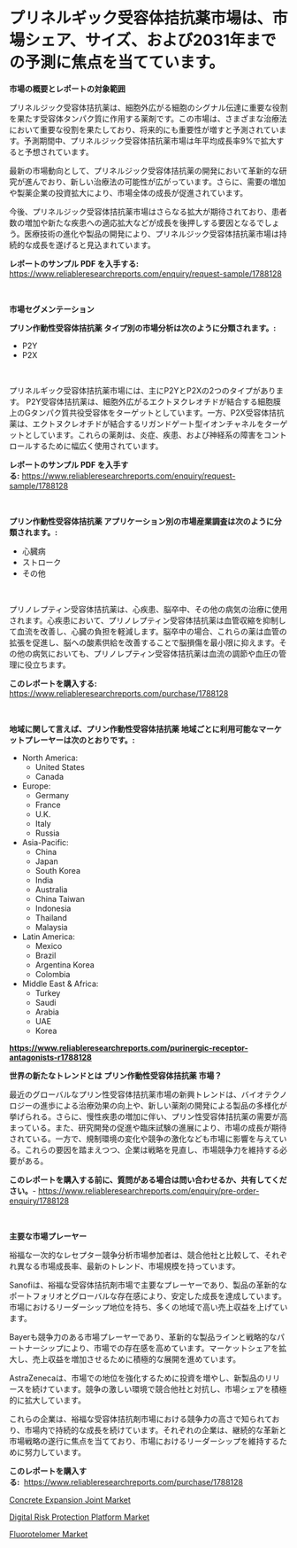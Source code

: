 <p><h1>プリネルギック受容体拮抗薬市場は、市場シェア、サイズ、および2031年までの予測に焦点を当てています。</h1></p><p><strong>市場の概要とレポートの対象範囲</strong></p>
<p><p>プリネルジック受容体拮抗薬は、細胞外広がる細胞のシグナル伝達に重要な役割を果たす受容体タンパク質に作用する薬剤です。この市場は、さまざまな治療法において重要な役割を果たしており、将来的にも重要性が増すと予測されています。予測期間中、プリネルジック受容体拮抗薬市場は年平均成長率9%で拡大すると予想されています。</p><p>最新の市場動向として、プリネルジック受容体拮抗薬の開発において革新的な研究が進んでおり、新しい治療法の可能性が広がっています。さらに、需要の増加や製薬企業の投資拡大により、市場全体の成長が促進されています。</p><p>今後、プリネルジック受容体拮抗薬市場はさらなる拡大が期待されており、患者数の増加や新たな疾患への適応拡大などが成長を後押しする要因となるでしょう。医療技術の進化や製品の開発により、プリネルジック受容体拮抗薬市場は持続的な成長を遂げると見込まれています。</p></p>
<p><strong>レポートのサンプル PDF を入手する:</strong> <a href="https://www.reliableresearchreports.com/enquiry/request-sample/1788128">https://www.reliableresearchreports.com/enquiry/request-sample/1788128</a></p>
<p>&nbsp;</p>
<p><strong>市場セグメンテーション</strong></p>
<p><strong>プリン作動性受容体拮抗薬 タイプ別の市場分析は次のように分類されます。:</strong></p>
<p><ul><li>P2Y</li><li>P2X</li></ul></p>
<p>&nbsp;</p>
<p><p>プリネルギック受容体拮抗薬市場には、主にP2YとP2Xの2つのタイプがあります。 P2Y受容体拮抗薬は、細胞外広がるエクトヌクレオチドが結合する細胞膜上のGタンパク質共役受容体をターゲットとしています。一方、P2X受容体拮抗薬は、エクトヌクレオチドが結合するリガンドゲート型イオンチャネルをターゲットとしています。これらの薬剤は、炎症、疾患、および神経系の障害をコントロールするために幅広く使用されています。</p></p>
<p><strong>レポートのサンプル PDF を入手する:</strong>&nbsp;<a href="https://www.reliableresearchreports.com/enquiry/request-sample/1788128">https://www.reliableresearchreports.com/enquiry/request-sample/1788128</a></p>
<p>&nbsp;</p>
<p><strong> プリン作動性受容体拮抗薬 アプリケーション別の市場産業調査は次のように分類されます。:</strong></p>
<p><ul><li>心臓病</li><li>ストローク</li><li>その他</li></ul></p>
<p>&nbsp;</p>
<p><p>プリノレプティン受容体拮抗薬は、心疾患、脳卒中、その他の病気の治療に使用されます。心疾患において、プリノレプティン受容体拮抗薬は血管収縮を抑制して血流を改善し、心臓の負担を軽減します。脳卒中の場合、これらの薬は血管の拡張を促進し、脳への酸素供給を改善することで脳損傷を最小限に抑えます。その他の病気においても、プリノレプティン受容体拮抗薬は血流の調節や血圧の管理に役立ちます。</p></p>
<p><strong>このレポートを購入する:</strong>&nbsp; <a href="https://www.reliableresearchreports.com/purchase/1788128">https://www.reliableresearchreports.com/purchase/1788128</a></p>
<p>&nbsp;</p>
<p><strong>地域に関して言えば、プリン作動性受容体拮抗薬 地域ごとに利用可能なマーケットプレーヤーは次のとおりです。:</strong></p>
<p><ul>
    <li>
        North America:
        <ul>
            <li>United States</li>
            <li>Canada</li>
        </ul>
    </li>
    <li>
        Europe:
        <ul>
            <li>Germany</li>
            <li>France</li>
            <li>U.K.</li>
            <li>Italy</li>
            <li>Russia</li>
        </ul>
    </li>
    <li>
        Asia-Pacific:
        <ul>
            <li>China</li>
            <li>Japan</li>
            <li>South Korea</li>
            <li>India</li>
            <li>Australia</li>
            <li>China Taiwan</li>
            <li>Indonesia</li>
            <li>Thailand</li>
            <li>Malaysia</li>
        </ul>
    </li>
    <li>
        Latin America:
        <ul>
            <li>Mexico</li>
            <li>Brazil</li>
            <li>Argentina Korea</li>
            <li>Colombia</li>
        </ul>
    </li>
    <li>
        Middle East & Africa:
        <ul>
            <li>Turkey</li>
            <li>Saudi</li>
            <li>Arabia</li>
            <li>UAE</li>
            <li>Korea</li>
        </ul>
    </li>
    </ul></p>
<p><strong><a href="https://www.reliableresearchreports.com/purinergic-receptor-antagonists-r1788128">https://www.reliableresearchreports.com/purinergic-receptor-antagonists-r1788128</a></strong>&nbsp;</p>
<p><strong>世界の新たなトレンドとは プリン作動性受容体拮抗薬 市場？</strong></p>
<p><p>最近のグローバルなプリン性受容体拮抗薬市場の新興トレンドは、バイオテクノロジーの進歩による治療効果の向上や、新しい薬剤の開発による製品の多様化が挙げられる。さらに、慢性疾患の増加に伴い、プリン性受容体拮抗薬の需要が高まっている。また、研究開発の促進や臨床試験の進展により、市場の成長が期待されている。一方で、規制環境の変化や競争の激化なども市場に影響を与えている。これらの要因を踏まえつつ、企業は戦略を見直し、市場競争力を維持する必要がある。</p></p>
<p><strong>このレポートを購入する前に、質問がある場合は問い合わせるか、共有してください。</strong>- <a href="https://www.reliableresearchreports.com/enquiry/pre-order-enquiry/1788128">https://www.reliableresearchreports.com/enquiry/pre-order-enquiry/1788128</a></p>
<p>&nbsp;</p>
<p><strong>主要な市場プレーヤー</strong></p>
<p><p>裕福な一次的なレセプター競争分析市場参加者は、競合他社と比較して、それぞれ異なる市場成長率、最新のトレンド、市場規模を持っています。</p><p>Sanofiは、裕福な受容体拮抗剤市場で主要なプレーヤーであり、製品の革新的なポートフォリオとグローバルな存在感により、安定した成長を達成しています。市場におけるリーダーシップ地位を持ち、多くの地域で高い売上収益を上げています。</p><p>Bayerも競争力のある市場プレーヤーであり、革新的な製品ラインと戦略的なパートナーシップにより、市場での存在感を高めています。マーケットシェアを拡大し、売上収益を増加させるために積極的な展開を進めています。</p><p>AstraZenecaは、市場での地位を強化するために投資を増やし、新製品のリリースを続けています。競争の激しい環境で競合他社と対抗し、市場シェアを積極的に拡大しています。</p><p>これらの企業は、裕福な受容体拮抗剤市場における競争力の高さで知られており、市場内で持続的な成長を続けています。それぞれの企業は、継続的な革新と市場戦略の遂行に焦点を当てており、市場におけるリーダーシップを維持するために努力しています。</p></p>
<p><strong>このレポートを購入する:</strong>&nbsp;&nbsp;<a href="https://www.reliableresearchreports.com/purchase/1788128">https://www.reliableresearchreports.com/purchase/1788128</a></p>
<p><p><a href="https://www.linkedin.com/pulse/concrete-expansion-joint-market-provides-comprehensive-analysis-8hv0f?trackingId=6LmK1KiyZeqA0fIZTfOzZA%3D%3D">Concrete Expansion Joint Market</a></p><p><a href="https://github.com/Alonsoolds3wq1d81czn8rbol/Market-Research-Report-List-2/blob/main/digital-risk-protection-platform-market.md">Digital Risk Protection Platform Market</a></p><p><a href="https://www.linkedin.com/pulse/fluorotelomer-market-centers-aspects-growth-share-opportunity-g8j4f?trackingId=brbXSpzG3IiPnAgWeQjhGw%3D%3D">Fluorotelomer Market</a></p></p>